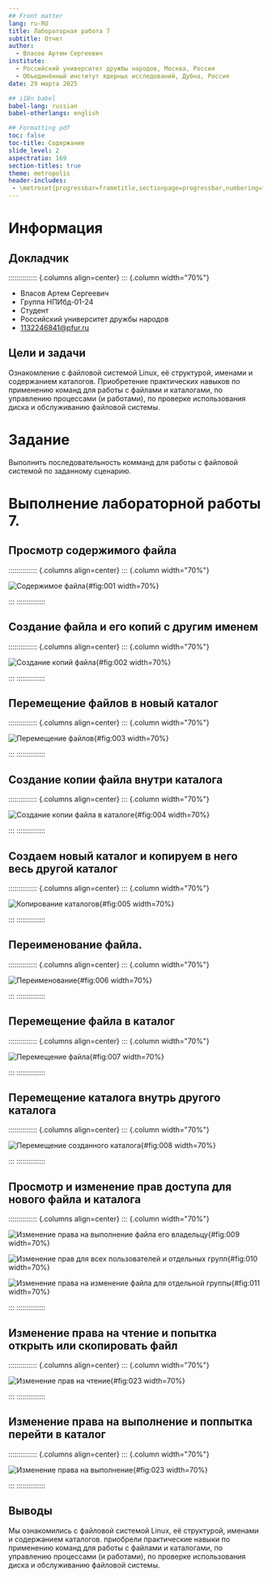 ```yaml
---
## Front matter
lang: ru-RU
title: Лабораторная работа 7
subtitle: Отчет
author:
  - Власов Артем Сергеевич
institute:
  - Российский университет дружбы народов, Москва, Россия
  - Объединённый институт ядерных исследований, Дубна, Россия
date: 29 марта 2025

## i18n babel
babel-lang: russian
babel-otherlangs: english

## Formatting pdf
toc: false
toc-title: Содержание
slide_level: 2
aspectratio: 169
section-titles: true
theme: metropolis
header-includes:
 - \metroset{progressbar=frametitle,sectionpage=progressbar,numbering=fraction}
---
```


# Информация

## Докладчик

:::::::::::::: {.columns align=center}
::: {.column width="70%"}

  * Власов Артем Сергеевич
  * Группа НПИбд-01-24
  * Студент
  * Российский университет дружбы народов
  * [1132246841@pfur.ru](mailto:1132246841@pfur.ru)


## Цели и задачи

Ознакомление с файловой системой Linux, её структурой, именами и содержанием каталогов. Приобретение практических навыков по применению команд для работы с файлами и каталогами, по управлению процессами (и работами), по проверке использования диска и обслуживанию файловой системы.

# Задание

Выполнить последовательность комманд для работы с файловой системой по заданному сценарию.
                                                    
# Выполнение лабораторной работы 7.

## Просмотр содержимого файла

:::::::::::::: {.columns align=center}
::: {.column width="70%"}

![Содержимое файла](image/1.png){#fig:001 width=70%}

:::
::::::::::::::


## Создание файла и его копий с другим именем

:::::::::::::: {.columns align=center}
::: {.column width="70%"}

![Создание копий файла](image/2.png){#fig:002 width=70%}

:::
::::::::::::::


## Перемещение файлов в новый каталог

:::::::::::::: {.columns align=center}
::: {.column width="70%"}

![Перемещение файлов](image/3.png){#fig:003 width=70%}

:::
::::::::::::::


## Создание копии файла внутри каталога

:::::::::::::: {.columns align=center}
::: {.column width="70%"}

![Создание копии файла в каталоге](image/4.png){#fig:004 width=70%}

:::
::::::::::::::


## Создаем новый каталог и копируем в него весь другой каталог

:::::::::::::: {.columns align=center}
::: {.column width="70%"}

![Копирование каталогов](image/5.png){#fig:005 width=70%}

:::
::::::::::::::


## Переименование файла.

:::::::::::::: {.columns align=center}
::: {.column width="70%"}

![Переименование](image/6.png){#fig:006 width=70%}

:::
::::::::::::::


## Перемещение файла в каталог

:::::::::::::: {.columns align=center}
::: {.column width="70%"}

![Перемещение файла](image/7.png){#fig:007 width=70%}

:::
::::::::::::::

## Перемещение каталога внутрь другого каталога

:::::::::::::: {.columns align=center}
::: {.column width="70%"}

![Перемещение созданного каталога](image/8.png){#fig:008 width=70%}	

:::
::::::::::::::


## Просмотр и изменение прав доступа для нового файла и каталога

:::::::::::::: {.columns align=center}
::: {.column width="70%"}

![Изменение права на выполнение файла его владельцу](image/9.png){#fig:009 width=70%}

![Изменение прав для всех пользователей и отдельных групп](image/10.png){#fig:010 width=70%}

![Изменение права на изменение файла для отдельной группы](image/11.png){#fig:011 width=70%}

:::
::::::::::::::



## Изменение права на чтение и попытка открыть или скопировать файл

:::::::::::::: {.columns align=center}
::: {.column width="70%"}

![Изменение прав на чтение](image/26.png){#fig:023 width=70%}

:::
::::::::::::::


## Изменение права на выполнение и поппытка перейти в каталог

:::::::::::::: {.columns align=center}
::: {.column width="70%"}

![Изменение права на выполнение](image/27.png){#fig:023 width=70%}

:::
::::::::::::::


## Выводы
Мы ознакомились с файловой системой Linux, её структурой, именами и содержанием каталогов. приобрели практические навыки по применению команд для работы с файлами и каталогами, по управлению процессами (и работами), по проверке использования диска и обслуживанию файловой системы.
